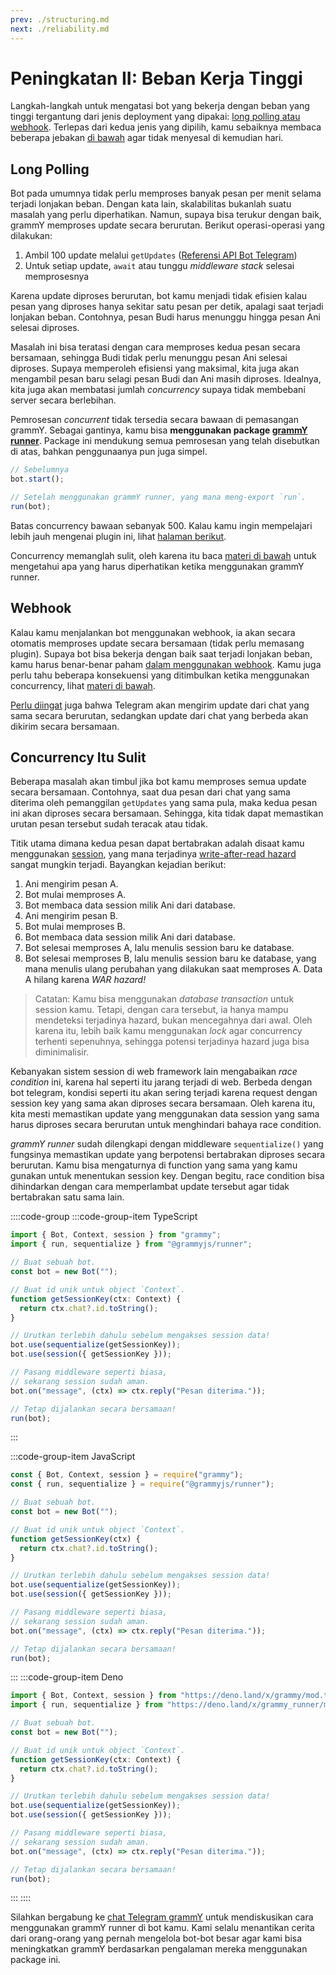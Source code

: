 ```yaml
---
prev: ./structuring.md
next: ./reliability.md
---
```


# Peningkatan II: Beban Kerja Tinggi

Langkah-langkah untuk mengatasi bot yang bekerja dengan beban yang tinggi tergantung dari jenis deployment yang dipakai: [long polling atau webhook](../guide/deployment-types.md).
Terlepas dari kedua jenis yang dipilih, kamu sebaiknya membaca beberapa jebakan [di bawah](#concurrency-itu-sulit) agar tidak menyesal di kemudian hari.

## Long Polling

Bot pada umumnya tidak perlu memproses banyak pesan per menit selama terjadi lonjakan beban.
Dengan kata lain, skalabilitas bukanlah suatu masalah yang perlu diperhatikan.
Namun, supaya bisa terukur dengan baik, grammY memproses update secara berurutan.
Berikut operasi-operasi yang dilakukan:

1. Ambil 100 update melalui `getUpdates` ([Referensi API Bot Telegram](https://core.telegram.org/bots/api#getupdates))
2. Untuk setiap update, `await` atau tunggu _middleware stack_ selesai memprosesnya

Karena update diproses berurutan, bot kamu menjadi tidak efisien kalau pesan yang diproses hanya sekitar satu pesan per detik, apalagi saat terjadi lonjakan beban.
Contohnya, pesan Budi harus menunggu hingga pesan Ani selesai diproses.

Masalah ini bisa teratasi dengan cara memproses kedua pesan secara bersamaan, sehingga Budi tidak perlu menunggu pesan Ani selesai diproses.
Supaya memperoleh efisiensi yang maksimal, kita juga akan mengambil pesan baru selagi pesan Budi dan Ani masih diproses.
Idealnya, kita juga akan membatasi jumlah _concurrency_ supaya tidak membebani server secara berlebihan.

Pemrosesan _concurrent_ tidak tersedia secara bawaan di pemasangan grammY.
Sebagai gantinya, kamu bisa **menggunakan package [grammY runner](../plugins/runner.md)**.
Package ini mendukung semua pemrosesan yang telah disebutkan di atas, bahkan penggunaanya pun juga simpel.

```ts
// Sebelumnya
bot.start();

// Setelah menggunakan grammY runner, yang mana meng-export `run`.
run(bot);
```

Batas concurrency bawaan sebanyak 500.
Kalau kamu ingin mempelajari lebih jauh mengenai plugin ini, lihat [halaman berikut](../plugins/runner.md).

Concurrency memanglah sulit, oleh karena itu baca [materi di bawah](#concurrency-itu-sulit) untuk mengetahui apa yang harus diperhatikan ketika menggunakan grammY runner.

## Webhook

Kalau kamu menjalankan bot menggunakan webhook, ia akan secara otomatis memproses update secara bersamaan (tidak perlu memasang plugin).
Supaya bot bisa bekerja dengan baik saat terjadi lonjakan beban, kamu harus benar-benar paham [dalam menggunakan webhook](../guide/deployment-types.md#bagaimana-cara-menggunakan-webhook).
Kamu juga perlu tahu beberapa konsekuensi yang ditimbulkan ketika menggunakan concurrency, lihat [materi di bawah](#concurrency-itu-sulit).

[Perlu diingat](../guide/deployment-types.md#mengakhiri-request-webhook-tepat-waktu) juga bahwa Telegram akan mengirim update dari chat yang sama secara berurutan, sedangkan update dari chat yang berbeda akan dikirim secara bersamaan.

## Concurrency Itu Sulit

Beberapa masalah akan timbul jika bot kamu memproses semua update secara bersamaan.
Contohnya, saat dua pesan dari chat yang sama diterima oleh pemanggilan `getUpdates` yang sama pula, maka kedua pesan ini akan diproses secara bersamaan.
Sehingga, kita tidak dapat memastikan urutan pesan tersebut sudah teracak atau tidak.

Titik utama dimana kedua pesan dapat bertabrakan adalah disaat kamu menggunakan [session](../plugins/session.md), yang mana terjadinya [write-after-read hazard](https://en.wikipedia.org/wiki/Hazard_(computer_architecture)#Write_after_read_(WAR)) sangat mungkin terjadi.
Bayangkan kejadian berikut:

1. Ani mengirim pesan A.
2. Bot mulai memproses A.
3. Bot membaca data session milik Ani dari database.
4. Ani mengirim pesan B.
5. Bot mulai memproses B.
6. Bot membaca data session milik Ani dari database.
7. Bot selesai memproses A, lalu menulis session baru ke database.
8. Bot selesai memproses B, lalu menulis session baru ke database, yang mana menulis ulang perubahan yang dilakukan saat memproses A.
   Data A hilang karena _WAR hazard!_

> Catatan: Kamu bisa menggunakan _database transaction_ untuk session kamu. Tetapi, dengan cara tersebut, ia hanya mampu mendeteksi terjadinya hazard, bukan mencegahnya dari awal.
> Oleh karena itu, lebih baik kamu menggunakan _lock_ agar concurrency terhenti sepenuhnya, sehingga potensi terjadinya hazard juga bisa diminimalisir.

Kebanyakan sistem session di web framework lain mengabaikan _race condition_ ini, karena hal seperti itu jarang terjadi di web.
Berbeda dengan bot telegram, kondisi seperti itu akan sering terjadi karena request dengan session key yang sama akan diproses secara bersamaan.
Oleh karena itu, kita mesti memastikan update yang menggunakan data session yang sama harus diproses secara berurutan untuk menghindari bahaya race condition.

_grammY runner_ sudah dilengkapi dengan middleware `sequentialize()` yang fungsinya memastikan update yang berpotensi bertabrakan diproses secara berurutan.
Kamu bisa mengaturnya di function yang sama yang kamu gunakan untuk menentukan session key.
Dengan begitu, race condition bisa dihindarkan dengan cara memperlambat update tersebut agar tidak bertabrakan satu sama lain.

::::code-group
:::code-group-item TypeScript

```ts
import { Bot, Context, session } from "grammy";
import { run, sequentialize } from "@grammyjs/runner";

// Buat sebuah bot.
const bot = new Bot("");

// Buat id unik untuk object `Context`.
function getSessionKey(ctx: Context) {
  return ctx.chat?.id.toString();
}

// Urutkan terlebih dahulu sebelum mengakses session data!
bot.use(sequentialize(getSessionKey));
bot.use(session({ getSessionKey }));

// Pasang middleware seperti biasa,
// sekarang session sudah aman.
bot.on("message", (ctx) => ctx.reply("Pesan diterima."));

// Tetap dijalankan secara bersamaan!
run(bot);
```

:::

:::code-group-item JavaScript

```js
const { Bot, Context, session } = require("grammy");
const { run, sequentialize } = require("@grammyjs/runner");

// Buat sebuah bot.
const bot = new Bot("");

// Buat id unik untuk object `Context`.
function getSessionKey(ctx) {
  return ctx.chat?.id.toString();
}

// Urutkan terlebih dahulu sebelum mengakses session data!
bot.use(sequentialize(getSessionKey));
bot.use(session({ getSessionKey }));

// Pasang middleware seperti biasa,
// sekarang session sudah aman.
bot.on("message", (ctx) => ctx.reply("Pesan diterima."));

// Tetap dijalankan secara bersamaan!
run(bot);
```

:::
:::code-group-item Deno

```ts
import { Bot, Context, session } from "https://deno.land/x/grammy/mod.ts";
import { run, sequentialize } from "https://deno.land/x/grammy_runner/mod.ts";

// Buat sebuah bot.
const bot = new Bot("");

// Buat id unik untuk object `Context`.
function getSessionKey(ctx: Context) {
  return ctx.chat?.id.toString();
}

// Urutkan terlebih dahulu sebelum mengakses session data!
bot.use(sequentialize(getSessionKey));
bot.use(session({ getSessionKey }));

// Pasang middleware seperti biasa,
// sekarang session sudah aman.
bot.on("message", (ctx) => ctx.reply("Pesan diterima."));

// Tetap dijalankan secara bersamaan!
run(bot);
```

:::
::::

Silahkan bergabung ke [chat Telegram grammY](https://t.me/grammyjs) untuk mendiskusikan cara menggunakan grammY runner di bot kamu.
Kami selalu menantikan cerita dari orang-orang yang pernah mengelola bot-bot besar agar kami bisa meningkatkan grammY berdasarkan pengalaman mereka menggunakan package ini.
